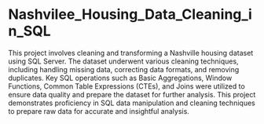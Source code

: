 # Nashvilee_Housing_Data_Cleaning_in_SQL
  This project involves cleaning and transforming a Nashville housing dataset using SQL Server. The dataset underwent various cleaning techniques, including handling missing data, correcting data formats, and removing duplicates. Key SQL operations such as Basic Aggregations, Window Functions, Common Table Expressions (CTEs), and Joins were utilized to ensure data quality and prepare the dataset for further analysis. This project demonstrates proficiency in SQL data manipulation and cleaning techniques to prepare raw data for accurate and insightful analysis.

